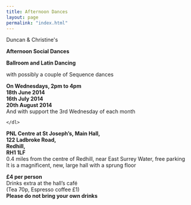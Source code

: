 ```yaml
---
title: Afternoon Dances
layout: page
permalink: "index.html"
---
```


<article class="grid_12 center-text">
<p>Duncan & Christine's</p>
<p><strong>Afternoon Social Dances</strong></p>
<p><strong>Ballroom and Latin Dancing</strong></p>
<p>with possibly a couple of Sequence dances</p>
</article>

<article class="grid_6 center-text padded-bottom">
  <dl>
    <dl>
      <dt><strong>On Wednesdays, 2pm to 4pm</strong></dt>
<dt><strong>18th June 2014</strong></dt>
<dt><strong>16th July 2014</strong></dt>
<dt><strong>20th August 2014</strong></dt>
<dt>And with support the 3rd Wednesday of each month</dt>

    </dl>
  </dl>
</article>


<article class="grid_6 center-text padded-bottom">
  <dl>
    <dt><strong>PNL Centre at St Joseph’s,  Main Hall,</strong></dt>
<dt><strong>122 Ladbroke Road,</strong></dt>
<dt><strong>Redhill,</strong></dt>
<dt><strong>RH1 1LF</strong></dt>
<dt>0.4 miles from the centre of Redhill, near East Surrey Water, free parking</dt>
<dt>It is a magnificent, new, large hall with a sprung floor</dt>
</dt>
  </dl>
</article>

<article class="grid_12 center-text padded-bottom">
<dl>
<dt><strong>£4 per person</strong></dt>
 <dt>Drinks extra at the hall’s café</dt>
<dt>(Tea 70p, Espresso coffee £1)</dt>
<dt><strong>Please do not bring your own drinks</strong></dt>  

</article>
